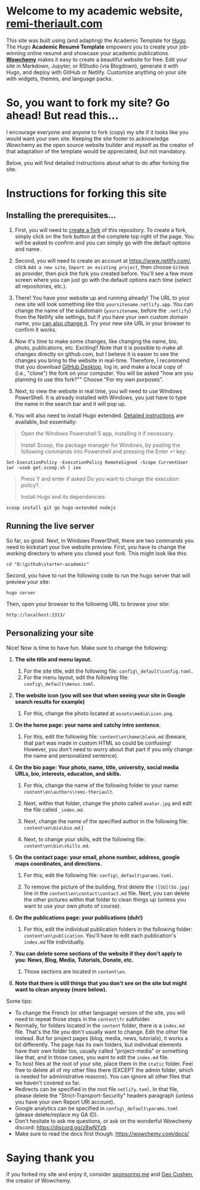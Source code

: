 
# Welcome to my academic website, [remi-theriault.com](https://remi-theriault.com)

This site was built using (and adapting) the Academic Template for [Hugo](https://github.com/gohugoio/hugo). The Hugo **Academic Resumé Template** empowers you to create your job-winning online resumé and showcase your academic publications. [**Wowchemy**](https://wowchemy.com) makes it easy to create a beautiful website for free. Edit your site in Markdown, Jupyter, or RStudio (via Blogdown), generate it with Hugo, and deploy with GitHub or Netlify. Customize anything on your site with widgets, themes, and language packs.

# So, you want to fork my site? Go ahead! But read this...

I encourage everyone and anyone to fork (copy) my site if it looks like you would want your own site. Keeping the site footer to acknowledge Wowchemy as the open source website builder and myself as the creator of that adaptation of the template would be appreciated, but not mandatory.

Below, you will find detailed instructions about what to do after forking the site.

# Instructions for forking this site

## Installing the prerequisites...

1. First, you will need to [create a fork](https://docs.github.com/en/get-started/quickstart/fork-a-repo) of this repository. To create a fork, simply click on the fork button at the complete top right of the page. You will be asked to confirm and you can simply go with the default options and name.

1. Second, you will need to create an account at https://www.netlify.com/, click `Add a new site`, `Import an existing project`, then choose `GitHub` as provider, then pick the fork you created before. You'll see a few more screen where you can just go with the default options each time (select all repositories, etc.).

1. There! You have your website up and running already! The URL to your new site will look something like this `yoursitename.netlify.app`. You can change the name of the subdomain (`yoursitename`, before the `.netlify`) from the Netlify site settings, but if you have your own custom domain name, you [can also change it](https://www.netlify.com/blog/2021/12/20/how-to-add-custom-domains-to-netlify-sites/). Try your new site URL in your browser to confirm it works.

1. Now it's time to make some changes, like changing the name, bio, photo, publications, etc. Exciting!! Note that it is possible to make all changes directly on github.com, but I believe it is easier to see the changes you bring to the website in real-time. Therefore, I recommend that you download [GitHub Desktop](https://desktop.github.com/), log in, and make a local copy of (i.e., "clone") the fork on your computer. You will be asked "how are you planning to use this fork?"" Choose "For my own purposes".

1. Next, to view the website in real time, you will need to use Windows PowerShell. It is already installed with Windows, you just have to type the name in the search bar and it will pop up.

1. You will also need to install Hugo extended. [Detailed instructions](https://wowchemy.com/docs/getting-started/install-hugo-extended/#cms) are available, but essentially:

> Open the Windows Powershell 5 app, installing it if necessary.
>
> Install Scoop, the package manager for Windows, by pasting the following commands into Powershell and pressing the Enter ↵ key:

```
Set-ExecutionPolicy -ExecutionPolicy RemoteSigned -Scope CurrentUser
iwr -useb get.scoop.sh | iex
```

> Press Y and enter if asked Do you want to change the execution policy?.
>
> Install Hugo and its dependencies:

```
scoop install git go hugo-extended nodejs
```

## Running the live server

So far, so good. Next, in Windows PowerShell, there are two commands you need to kickstart your live website preview. First, you have to change the working directory to where you cloned your fork. This might look like this:

```
cd "D:\github\starter-academic"
```

Second, you have to run the following code to run the hugo server that will preview your site:

```
hugo server
```

Then, open your browser to the following URL to browse your site:

```
http://localhost:1313/
```

## Personalizing your site

Nice! Now is time to have fun. Make sure to change the following:

1. **The site title and menu layout.**

    1. For the site title, edit the following file: `config\_default\config.toml`.
    1. For the menu layout, edit the following file: `config\_default\menus.toml`.

1. **The website icon (you will see that when seeing your site in Google search results for example)**

    1. For this, change the photo located at `assets\media\icon.png`.

1. **On the home page: your name and catchy intro sentence.**
    
    1. For this, edit the following file: `content\en\home\blank.md` (beware, that part was made in custom HTML so could be confusing! However, you don't need to worry about that part if you only change the name and personalized sentence).

1. **On the bio page: Your photo, name, title, university, social media URLs, bio, interests, education, and skills.**

    1. For this, change the name of the following folder to your name: `content\en\authors\remi-theriault`.

    1. Next, within that folder, change the photo called `avatar.jpg` and edit the file called `_index.md`.

    1. Next, change the name of the specified author in the following file: `content\en\bio\bio.md`.)
    
    1. Next, to change your skills, edit the following file: `content\en\bio\skills.md`.

1. **On the contact page: your email, phone number, address, google maps coordinates, and directions.**

    1. For this, edit the following file: `config\_default\params.toml`.
    
    1. To remove the picture of the building, first delete the `![SU](SU.jpg)` line in the `content\en\contact\contact.md` file. Next, you can delete the other pictures within that folder to clean things up (unless you want to use your own photo of course).

1. **On the publications page: your publications (duh!)**

    1. For this, edit the individual publication folders in the following folder: `content\en\publication`. You'll have to edit each publication's `index.md` file individually.

1. **You can delete some sections of the website if they don't apply to you: News, Blog, Media, Tutorials, Donate, etc.**

    1. Those sections are located in `content\en`.

1. **Note that there is still things that you don't see on the site but might want to clean anyway (more below).**

Some tips:

- To change the French (or other language) version of the site, you will need to repeat those steps in the `content\fr` subfolder.
- Normally, for folders located in the `content` folder, there is a `index.md` file. That's the file you don't usually want to change. Edit the other file instead. But for project pages (blog, media, news, tutorials), it works a bit differently. The page has its own folders, but individual elements have their own folder too, usually called "project-media" or something like that, and in those cases, you want to edit the `index.md` file.
- To host files at the root of your site, place them in the `static` folder. Feel free to delete all of my other files there (EXCEPT the admin folder, which is needed for administrative reasons). You can ignore all other files that we haven't covered so far.
- Redirects can be specified in the root file `netlify.toml`. In that file, please delete the "Strict-Transport-Security" headers paragraph (unless you have your own Report URI account).
- Google analytics can be specified in `config\_default\params.toml` (please delete/replace my GA ID).
- Don't hesitate to ask me questions, or ask on the wonderful Wowchemy discord: https://discord.gg/z8wNYzb
- Make sure to read the docs first though: https://wowchemy.com/docs/

# Saying thank you

If you forked my site and enjoy it, consider [sponsoring me](https://github.com/sponsors/rempsyc) and [Geo Cushen](https://github.com/sponsors/gcushen), the creator of Wowchemy.

